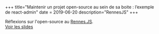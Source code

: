 +++
title="Maintenir un projet open-source au sein de sa boite : l’exemple de react-admin"
date = 2019-06-20
description="RennesJS"
+++

Réflexions sur l'open-source au [Rennes.JS](https://www.meetup.com/fr-FR/RennesJS/events/262371604/).    
[Voir les slides](http://slides.com/alexisjanvier-1/os-project-in-your-company)
